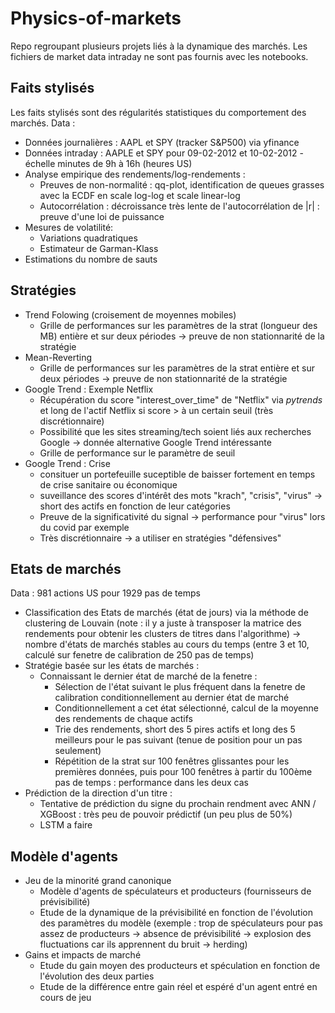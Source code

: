 # Physics-of-markets

Repo regroupant plusieurs projets liés à la dynamique des marchés.
Les fichiers de market data intraday ne sont pas fournis avec les notebooks.

## Faits stylisés 

Les faits stylisés sont des régularités statistiques du comportement des marchés.
Data :  
- Données journalières : AAPL et SPY (tracker S&P500) via yfinance
- Données intraday : AAPLE et SPY pour 09-02-2012 et 10-02-2012 - échelle minutes de 9h à 16h (heures US)
- Analyse empirique des rendements/log-rendements : 
  - Preuves de non-normalité : qq-plot, identification de queues grasses avec la ECDF en scale log-log et scale linear-log
  - Autocorrélation : décroissance très lente de l'autocorrélation de |r| : preuve d'une loi de puissance
- Mesures de volatilité:
  - Variations quadratiques
  - Estimateur de Garman-Klass
- Estimations du nombre de sauts

## Stratégies 

- Trend Folowing (croisement de moyennes mobiles)
  - Grille de performances sur les paramètres de la strat (longueur des MB) entière et sur deux périodes -> preuve de non stationnarité de la stratégie
- Mean-Reverting 
  - Grille de performances sur les paramètres de la strat entière et sur deux périodes -> preuve de non stationnarité de la stratégie
- Google Trend : Exemple Netflix
  - Récupération du score "interest_over_time" de "Netflix" via *pytrends* et long de l'actif Netflix si score > à un certain seuil (très discrétionnaire)
  - Possibilité que les sites streaming/tech soient liés aux recherches Google -> donnée alternative Google Trend intéressante
  - Grille de performance sur le paramètre de seuil
- Google Trend : Crise
  - consituer un portefeuille suceptible de baisser fortement en temps de crise sanitaire ou économique
  - suveillance des scores d'intérêt des mots "krach", "crisis", "virus" -> short des actifs en fonction de leur catégories
  - Preuve de la significativité du signal -> performance pour "virus" lors du covid par exemple 
  - Très discrétionnaire -> a utiliser en stratégies "défensives"

## Etats de marchés

Data : 981 actions US pour 1929 pas de temps

- Classification des Etats de marchés (état de jours) via la méthode de clustering de Louvain (note : il y a juste à transposer la matrice des rendements pour obtenir les clusters de titres dans l'algorithme) -> nombre d'états de marchés stables au cours du temps (entre 3 et 10, calculé sur fenetre de calibration de 250 pas de temps)
- Stratégie basée sur les états de marchés :
  - Connaissant le dernier état de marché de la fenetre : 
    - Sélection de l'état suivant le plus fréquent dans la fenetre de calibration conditionnellement au dernier état de marché
    - Conditionnellement a cet état sélectionné, calcul de la moyenne des rendements de chaque actifs
    - Trie des rendements, short des 5 pires actifs et long des 5 meilleurs pour le pas suivant (tenue de position pour un pas seulement)
    - Répétition de la strat sur 100 fenêtres glissantes pour les premières données, puis pour 100 fenêtres à partir du 100ème pas de temps : performance dans les deux cas
- Prédiction de la direction d'un titre :
  - Tentative de prédiction du signe du prochain rendment avec ANN / XGBoost : très peu de pouvoir prédictif (un peu plus de 50%)
  - LSTM a faire

## Modèle d'agents

- Jeu de la minorité grand canonique
  - Modèle d'agents de spéculateurs et producteurs (fournisseurs de prévisibilité)
  - Etude de la dynamique de la prévisibilité en fonction de l'évolution des paramètres du modèle (exemple : trop de spéculateurs pour pas assez de producteurs -> absence de prévisibilité -> explosion des fluctuations car ils apprennent du bruit -> herding)
- Gains et impacts de marché 
  - Etude du gain moyen des producteurs et spéculation en fonction de l'évolution des deux parties
  - Etude de la différence entre gain réel et espéré d'un agent entré en cours de jeu
